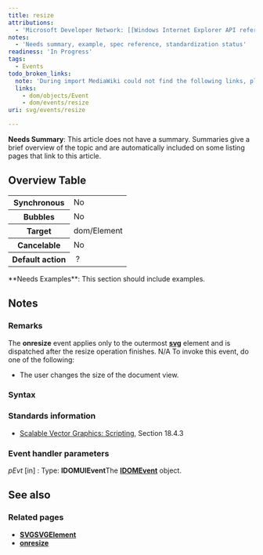 ```yaml
---
title: resize
attributions:
  - 'Microsoft Developer Network: [[Windows Internet Explorer API reference](http://msdn.microsoft.com/en-us/library/ie/hh828809%28v=vs.85%29.aspx) Article]'
notes:
  - 'Needs summary, example, spec reference, standardization status'
readiness: 'In Progress'
tags:
  - Events
todo_broken_links:
  note: 'During import MediaWiki could not find the following links, please fix and adjust this list.'
  links:
    - dom/objects/Event
    - dom/events/resize
uri: svg/events/resize

---
```

**Needs Summary**: This article does not have a summary. Summaries give a brief overview of the topic and are automatically included on some listing pages that link to this article.

## Overview Table

<table class="wikitable">
<tr>
<th>
Synchronous

</th>
<td>
No

</td>
</tr>
<tr>
<th>
Bubbles

</th>
<td>
No

</td>
</tr>
<tr>
<th>
Target

</th>
<td>
dom/Element

</td>
</tr>
<tr>
<th>
Cancelable

</th>
<td>
No

</td>
</tr>
<tr>
<th>
Default action

</th>
<td>
 ?

</td>
</tr>
</table>
**Needs Examples**: This section should include examples.

## Notes

### Remarks

The **onresize** event applies only to the outermost [**svg**](/svg/elements/svg) element and is dispatched after the resize operation finishes. N/A To invoke this event, do one of the following:

-   The user changes the size of the document view.

### Syntax

### Standards information

-   [Scalable Vector Graphics: Scripting](http://go.microsoft.com/fwlink/p/?linkid=204745), Section 18.4.3

### Event handler parameters

*pEvt* [in]
:   Type: **IDOMUIEvent**The [**IDOMEvent**](/w/index.php?title=dom/objects/Event&action=edit&redlink=1) object.

## See also

### Related pages

-   [**SVGSVGElement**](/svg/elements/svg)
-   [**onresize**](/w/index.php?title=dom/events/resize&action=edit&redlink=1)
